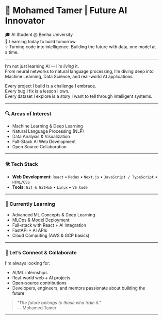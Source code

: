 # 🚀 Mohamed Tamer | Future AI Innovator

🎓 AI Student @ Benha University  
🧠 Learning today to build tomorrow  
💡 Turning code into intelligence. Building the future with data, one model at a time.

---

I’m not just learning AI — I’m *living* it.  
From neural networks to natural language processing, I’m diving deep into Machine Learning, Data Science, and real-world AI applications.

Every project I build is a challenge I embrace.  
Every bug I fix is a lesson I own.  
Every dataset I explore is a story I want to tell through intelligent systems.

---

### 🔍 Areas of Interest
- Machine Learning & Deep Learning  
- Natural Language Processing (NLP)  
- Data Analysis & Visualization  
- Full-Stack AI Web Development  
- Open Source Collaboration

---

### 🛠️ Tech Stack
- **Web Development**: `React` • `Redux` • `Next.js` • `JavaScript / TypeScript` • `HTML/CSS`  
- **Tools**: `Git & GitHub` • `Linux` • `VS Code`

---

### 🌱 Currently Learning
- Advanced ML Concepts & Deep Learning  
- MLOps & Model Deployment  
- Full-stack with React + AI Integration  
- FastAPI + AI APIs  
- Cloud Computing (AWS & GCP basics)

---

### 🤝 Let’s Connect & Collaborate
I'm always looking for:
- AI/ML internships  
- Real-world web + AI projects  
- Open-source contributions  
- Developers, engineers, and mentors passionate about building the future

> _"The future belongs to those who train it."_  
> — Mohamed Tamer

---
